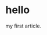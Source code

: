 <!--
title: hello
tags: a, b, c
publishStatus: draft
license: cc-40-by-nd
notifyFollowers: true
-->
# hello
my first article.